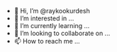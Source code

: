 - 👋 Hi, I’m @raykookurdesh
- 👀 I’m interested in ...
- 🌱 I’m currently learning ...
- 💞️ I’m looking to collaborate on ...
- 📫 How to reach me ...

<!---
raykookurdesh/raykookurdesh is a ✨ special ✨ repository because its `README.md` (this file) appears on your GitHub profile.
You can click the Preview link to take a look at your changes.
--->
